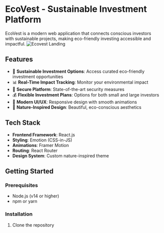 # EcoVest - Sustainable Investment Platform

EcoVest is a modern web application that connects conscious investors with sustainable projects, making eco-friendly investing accessible and impactful.
![Ecovest Landing](https://github.com/user-attachments/assets/4f3b5658-c955-4dce-bf27-0a30b4189221)


## Features

- 🌱 **Sustainable Investment Options**: Access curated eco-friendly investment opportunities
- 📊 **Real-Time Impact Tracking**: Monitor your environmental impact
- 🔐 **Secure Platform**: State-of-the-art security measures
- 💰 **Flexible Investment Plans**: Options for both small and large investors
- 📱 **Modern UI/UX**: Responsive design with smooth animations
- 🎨 **Nature-Inspired Design**: Beautiful, eco-conscious aesthetics

## Tech Stack

- **Frontend Framework**: React.js
- **Styling**: Emotion (CSS-in-JS)
- **Animations**: Framer Motion
- **Routing**: React Router
- **Design System**: Custom nature-inspired theme

## Getting Started

### Prerequisites

- Node.js (v14 or higher)
- npm or yarn

### Installation

1. Clone the repository
